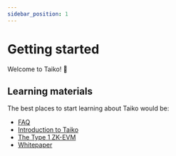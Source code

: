 ```yaml
---
sidebar_position: 1
---
```


# Getting started

Welcome to Taiko! 🥁

## Learning materials

The best places to start learning about Taiko would be:

- [FAQ](../faq/)
- [Introduction to Taiko](https://mirror.xyz/labs.taiko.eth/oRy3ZZ_4-6IEQcuLCMMlxvdH6E-T3_H7UwYVzGDsgf4)
- [The Type 1 ZK-EVM](https://mirror.xyz/labs.taiko.eth/w7NSKDeKfJoEy0p89I9feixKfdK-20JgWF9HZzxfeBo)
- [Whitepaper](https://taikochain.github.io/taiko-mono/taiko-whitepaper.pdf)
